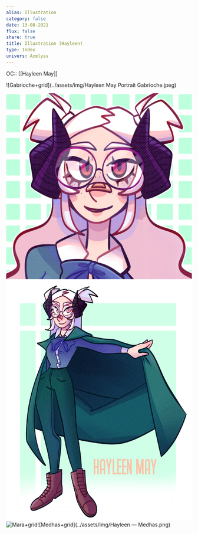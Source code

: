```yaml
---
alias: Illustration
category: false
date: 13-08-2021
flux: false
share: true
title: Illustration (Hayleen)
type: Index
univers: Azelyss
---
```


OC:: [[Hayleen May]]  
  
![Gabrioche+grid](../assets/img/Hayleen May Portrait Gabrioche.jpeg)  
  
![Perseith+grid](../assets/img/COMMISSION_MARA_PP.png)![Perseith+grid](../assets/img/COMMISSION_FB_MARA.png)  
![Mara+grid](../assets/img/Hayleen.png)![Medhas+grid](../assets/img/Hayleen — Medhas.png)